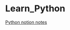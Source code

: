 # Learn_Python

[Python notion notes](https://www.notion.so/Python-26f6976975c080a387a5fc3283dc28f8)




